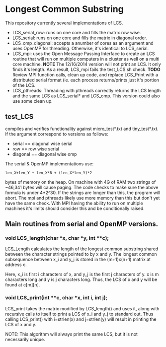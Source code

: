 # Longest Common Substring

This repository currently several implementations of LCS.

- LCS\_serial\_row: runs on one core and fills the matrix row wise.
- LCS\_serial: runs on one core and fills the matrix in diagonal order.
- LCS\_omp\_diagonal: accepts a anumber of cores as an argument and uses 
     OpenMP for threading.  Otherwise, it's identical to LCS_serial.
- LCS\_mpi: uses the Open Message Passing Interface to create an LCS routine
     that will run on multiple computers in a cluster as well on a multi
     core machine. **NOTE** The 12/16/2014 version will not print an LCS.  It
     only finds it's length. As a result, LCS_mpi fails the test_LCS.sh check.
      **TODO** Review MPI function calls, clean up code, and replace LCS_Print 
      with a distributed serial format (ie. each process returns/prints just 
      it's portion of the LCS.
- LCS\_pthreads: Threading with pthreads correctly returns the LCS length and
      the same LCS as LCS_serial* and LCS_omp. This version could also use some
      clean up. 

## test\_LCS 
compiles and verifies functionality against micro\_test\*.txt and 
tiny\_test\*.txt.  If the argument correspond to versions as follows:
- serial   == diagonal wise serial
- row      ==      row wise serial
- diagonal == diagonal wise omp

The serial & OpenMP implementations use: 

    len_X+len_Y + len_X*8 + (len_X*len_Y)*2

bytes of memory on the heap.  On machine with 4G of RAM two strings of ~46,341 
bytes will cause paging.  The code checks to make sure the above formula is 
under 4\*2^30.  If the strings are longer than this, the program will abort.
The mpi and pthreads likely use more memory than this but don't yet have the
same check.  With MPI having the ability to run on multiple machines it's
limits should consider this and be conditionally raised.



## Main routines from serial and OpenMP versions.  
### void LCS\_length(char \*x, char \*y, int \*\*c);
LCS\_Length calculates the length of the longest common substring shared 
    between the character strings pointed to by x and y.  The longest common
    subsequence between x\_i and y\_j is stored in the (m+1)x(n+1) matrix at 
    address c.  
    
Here, x\_i is first i characters of x, and y\_j is the first j characters 
    of y.  x is m characters long and y is j characters long.  Thus,
    the LCS of x and y will be found at c[m][n].


### void LCS\_print(int \*\*c, char \*x, int i, int j);
LCS\_print takes the matrix modified by LCS\_length() and uses it, along 
  with recursive calls to itself to print a LCS of x\_i and y\_j to standard 
  out.  Thus calling LCS\_print() with i=strlen(x) and j=strlen(y) will
  result in printing the LCS of x and y.

NOTE: This algorithm will always print the same LCS, but it is not
         necessarily unique.  
